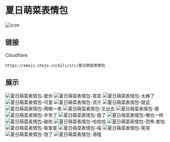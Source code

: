 # 夏日萌菜表情包
![icon](https://emoji.shojo.cn/bili/src/夏日萌菜表情包/icon.png)
## 链接
Cloudflare:
```
https://emoji.shojo.cn/bili/src/夏日萌菜表情包
```
## 展示
![夏日萌菜表情包-爱你](https://emoji.shojo.cn/bili/src/夏日萌菜表情包/夏日萌菜表情包-爱你.png)
![夏日萌菜表情包-乖乖](https://emoji.shojo.cn/bili/src/夏日萌菜表情包/夏日萌菜表情包-乖乖.png)
![夏日萌菜表情包-太棒了](https://emoji.shojo.cn/bili/src/夏日萌菜表情包/夏日萌菜表情包-太棒了.png)
![夏日萌菜表情包-可爱](https://emoji.shojo.cn/bili/src/夏日萌菜表情包/夏日萌菜表情包-可爱.png)
![夏日萌菜表情包-流汗](https://emoji.shojo.cn/bili/src/夏日萌菜表情包/夏日萌菜表情包-流汗.png)
![夏日萌菜表情包-就这](https://emoji.shojo.cn/bili/src/夏日萌菜表情包/夏日萌菜表情包-就这.png)
![夏日萌菜表情包-两眼一黑](https://emoji.shojo.cn/bili/src/夏日萌菜表情包/夏日萌菜表情包-两眼一黑.png)
![夏日萌菜表情包-叉出去](https://emoji.shojo.cn/bili/src/夏日萌菜表情包/夏日萌菜表情包-叉出去.png)
![夏日萌菜表情包-屑](https://emoji.shojo.cn/bili/src/夏日萌菜表情包/夏日萌菜表情包-屑.png)
![夏日萌菜表情包-辛苦了](https://emoji.shojo.cn/bili/src/夏日萌菜表情包/夏日萌菜表情包-辛苦了.png)
![夏日萌菜表情包-饿了](https://emoji.shojo.cn/bili/src/夏日萌菜表情包/夏日萌菜表情包-饿了.png)
![夏日萌菜表情包-俺也一样](https://emoji.shojo.cn/bili/src/夏日萌菜表情包/夏日萌菜表情包-俺也一样.png)
![夏日萌菜表情包-破防](https://emoji.shojo.cn/bili/src/夏日萌菜表情包/夏日萌菜表情包-破防.png)
![夏日萌菜表情包-哈哈哈](https://emoji.shojo.cn/bili/src/夏日萌菜表情包/夏日萌菜表情包-哈哈哈.png)
![夏日萌菜表情包-恐怖·害怕](https://emoji.shojo.cn/bili/src/夏日萌菜表情包/夏日萌菜表情包-恐怖·害怕.png)
![夏日萌菜表情包-笨笨笨](https://emoji.shojo.cn/bili/src/夏日萌菜表情包/夏日萌菜表情包-笨笨笨.png)
![夏日萌菜表情包-喵](https://emoji.shojo.cn/bili/src/夏日萌菜表情包/夏日萌菜表情包-喵.png)
![夏日萌菜表情包-笑哭](https://emoji.shojo.cn/bili/src/夏日萌菜表情包/夏日萌菜表情包-笑哭.png)
![夏日萌菜表情包-饱了](https://emoji.shojo.cn/bili/src/夏日萌菜表情包/夏日萌菜表情包-饱了.png)
![夏日萌菜表情包-滑稽](https://emoji.shojo.cn/bili/src/夏日萌菜表情包/夏日萌菜表情包-滑稽.png)
